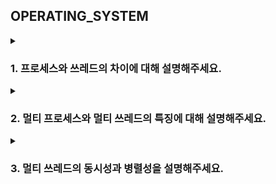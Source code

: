 ## OPERATING_SYSTEM

<details>
  <summary><h3>1. 프로세스와 쓰레드의 차이에 대해 설명해주세요.</h3></summary>
    <details>
      <summary>답변</summary>
      <p>프로세스는 실행 중인 프로그램을 말하며 독립적이기 때문에 메모리 영역을 다른 프로세스와 공유하지 않습니다. 프로세스는 최소 한 개의 쓰레드를 가지고 있습니다.</p>
      <p>쓰레드는 프로세스 내에서 스택만 할당 받고 그 이외의 메모리 영역을 공유하기 때문에 다른 쓰레드의 실행 결과를 즉시 확인할 수 있습니다. 쓰레드는 프로세스 내에 존재하며 프로세스가 할당 받은 자원을 이용하여 실행됩니다.</p>
      <details>
      <summary>꼬리질문</summary>
      <ul>
      <li> PCB가 무엇인가요?
          <details>
            <summary>답변</summary>
            <p>PCB는 프로세스 메타데이터들을 저장해 놓는 곳입니다. 한 PCB 안에는 한 프로세스의 정보가 담깁니다.</p>
          </details>
        </li>
      </ul>
      </details>
    </details>
</details>

<details>
  <summary><h3>2. 멀티 프로세스와 멀티 쓰레드의 특징에 대해 설명해주세요.</h3></summary>
    <details>
      <summary>답변</summary>
      <p>멀티 프로세스는 하나의 프로세스가 죽어도 다른 프로세스에 영향을 끼치지 않고 계속 실행된다는 장점이 있지만 멀티 쓰레드보다 많은 메모리 공간과 CPU 시간을 차지한다는 단점이 있습니다.</p>
      <p>멀티 쓰레드는 멀티 프로세스보다 적은 메모리 공간을 차지하고 컨텍스트 스위칭이 빠르다는 장점이 있지만 하나의 쓰레드에 문제가 생기면 전체 쓰레드가 영향을 받으며 동기화 문제도 있다는 단점이 있습니다.</p>
    </details>
</details>

<details>
  <summary><h3>3. 멀티 쓰레드의 동시성과 병렬성을 설명해주세요.</h3></summary>
    <details>
      <summary>답변</summary>
      <p>동시성은 멀티 작업을 위해 싱글 코어에서 여러 개의 쓰레드가 번갈아 실행하는 것을 말합니다.</p>
      <p>병렬성은 멀티 작업을 위해 멀티 코어에서 한 개 이상의 쓰레드를 포함하는 각 코어들을 동시에 실행하는 것을 말합니다.</p>
    </details>
</details>
